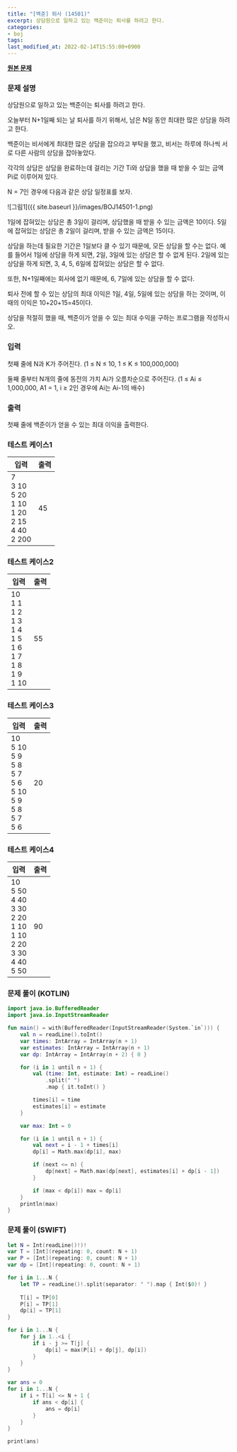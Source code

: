 ```yaml
---
title: "[백준] 퇴사 (14501)"
excerpt: 상담원으로 일하고 있는 백준이는 퇴사를 하려고 한다.
categories:
- boj
tags:
last_modified_at: 2022-02-14T15:55:00+0900
---
```


**[원본 문제](https://www.acmicpc.net/problem/14501)**

### 문제 설명

상담원으로 일하고 있는 백준이는 퇴사를 하려고 한다.

오늘부터 N+1일째 되는 날 퇴사를 하기 위해서, 남은 N일 동안 최대한 많은 상담을 하려고 한다.

백준이는 비서에게 최대한 많은 상담을 잡으라고 부탁을 했고, 비서는 하루에 하나씩 서로 다른 사람의 상담을 잡아놓았다.

각각의 상담은 상담을 완료하는데 걸리는 기간 Ti와 상담을 했을 때 받을 수 있는 금액 Pi로 이루어져 있다.

N = 7인 경우에 다음과 같은 상담 일정표를 보자.

![그림1]({{ site.baseurl }}/images/BOJ14501-1.png)

1일에 잡혀있는 상담은 총 3일이 걸리며, 상담했을 때 받을 수 있는 금액은 10이다. 5일에 잡혀있는 상담은 총 2일이 걸리며, 받을 수 있는 금액은 15이다.

상담을 하는데 필요한 기간은 1일보다 클 수 있기 때문에, 모든 상담을 할 수는 없다. 예를 들어서 1일에 상담을 하게 되면, 2일, 3일에 있는 상담은 할 수 없게 된다. 2일에 있는 상담을 하게 되면, 3, 4, 5, 6일에 잡혀있는 상담은 할 수 없다.

또한, N+1일째에는 회사에 없기 때문에, 6, 7일에 있는 상담을 할 수 없다.

퇴사 전에 할 수 있는 상담의 최대 이익은 1일, 4일, 5일에 있는 상담을 하는 것이며, 이때의 이익은 10+20+15=45이다.

상담을 적절히 했을 때, 백준이가 얻을 수 있는 최대 수익을 구하는 프로그램을 작성하시오.

### 입력

첫째 줄에 N과 K가 주어진다. (1 ≤ N ≤ 10, 1 ≤ K ≤ 100,000,000)

둘째 줄부터 N개의 줄에 동전의 가치 Ai가 오름차순으로 주어진다. (1 ≤ Ai ≤ 1,000,000, A1 = 1, i ≥ 2인 경우에 Ai는 Ai-1의 배수)


### 출력

첫째 줄에 백준이가 얻을 수 있는 최대 이익을 출력한다.


### 테스트 케이스1

|입력|출력|
|-----|-----|
|7<br>3 10<br>5 20<br>1 10<br>1 20<br>2 15<br>4 40<br>2 200|45|

### 테스트 케이스2

|입력|출력|
|-----|-----|
|10<br>1 1<br>1 2<br>1 3<br>1 4<br>1 5<br>1 6<br>1 7<br>1 8<br>1 9<br>1 10|55|

### 테스트 케이스3

|입력|출력|
|-----|-----|
|10<br>5 10<br>5 9<br>5 8<br>5 7<br>5 6<br>5 10<br>5 9<br>5 8<br>5 7<br>5 6|20|

### 테스트 케이스4

|입력|출력|
|-----|-----|
|10<br>5 50<br>4 40<br>3 30<br>2 20<br>1 10<br>1 10<br>2 20<br>3 30<br>4 40<br>5 50|90|

### 문제 풀이 (KOTLIN)

```kotlin
import java.io.BufferedReader
import java.io.InputStreamReader

fun main() = with(BufferedReader(InputStreamReader(System.`in`))) {
    val n = readLine().toInt()
    var times: IntArray = IntArray(n + 1)
    var estimates: IntArray = IntArray(n + 1)
    var dp: IntArray = IntArray(n + 2) { 0 }

    for (i in 1 until n + 1) {
        val (time: Int, estimate: Int) = readLine()
            .split(" ")
            .map { it.toInt() }

        times[i] = time
        estimates[i] = estimate
    }

    var max: Int = 0

    for (i in 1 until n + 1) {
        val next = i - 1 + times[i]
        dp[i] = Math.max(dp[i], max)

        if (next <= n) {
            dp[next] = Math.max(dp[next], estimates[i] + dp[i - 1])
        }

        if (max < dp[i]) max = dp[i]
    }
    println(max)
}
```







### 문제 풀이 (SWIFT)

```swift
let N = Int(readLine()!)!
var T = [Int](repeating: 0, count: N + 1)
var P = [Int](repeating: 0, count: N + 1)
var dp = [Int](repeating: 0, count: N + 1)

for i in 1...N {
    let TP = readLine()!.split(separator: " ").map { Int($0)! }
    
    T[i] = TP[0]
    P[i] = TP[1]
    dp[i] = TP[1]
}

for i in 1...N {
    for j in 1..<i {
        if i - j >= T[j] {
            dp[i] = max(P[i] + dp[j], dp[i])
        }
    }
}

var ans = 0
for i in 1...N {
    if i + T[i] <= N + 1 {
        if ans < dp[i] {
            ans = dp[i]
        }
    }
}

print(ans)
```
